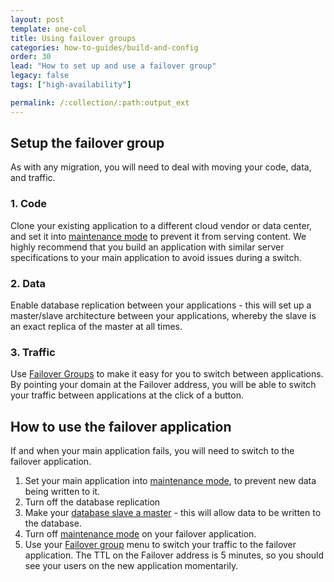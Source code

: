 ```yaml
---
layout: post
template: one-col
title: Using failover groups
categories: how-to-guides/build-and-config
order: 30
lead: "How to set up and use a failover group"
legacy: false
tags: ["high-availability"]

permalink: /:collection/:path:output_ext
---
```


## Setup the failover group

As with any migration, you will need to deal with moving your code, data, and traffic. 


### 1. Code

Clone your existing application to a different cloud vendor or data center, and set it into [maintenance mode](/maestro/how-to-guides/build-and-config/service-network-configuration.html) to prevent it from serving content. We highly recommend that you build an application with similar server specifications to your main application to avoid issues during a switch. 


### 2. Data

Enable database replication between your applications - this will set up a master/slave architecture between your applications, whereby the slave is an exact replica of the master at all times. 


### 3. Traffic

Use [Failover Groups](/maestro/tutorials/failover-groups.html) to make it easy for you to switch between applications. By pointing your domain at the Failover address, you will be able to switch your traffic between applications at the click of a button.


## How to use the failover application

If and when your main application fails, you will need to switch to the failover application.

1.  Set your main application into [maintenance mode](/maestro/how-to-guides/build-and-config/service-network-configuration.html), to prevent new data being written to it.
2.  Turn off the database replication
3.  Make your [database slave a master](/maestro/references//toolbelt/toolbelt-commands.html#databases-promote-slave) - this will allow data to be written to the database.
4.  Turn off [maintenance mode](/maestro/how-to-guides/build-and-config/service-network-configuration.html) on your failover application.
5.  Use your [Failover group](/maestro/tutorials/failover-groups.html) menu to switch your traffic to the failover application. The TTL on the Failover address is 5 minutes, so you should see your users on the new application momentarily.